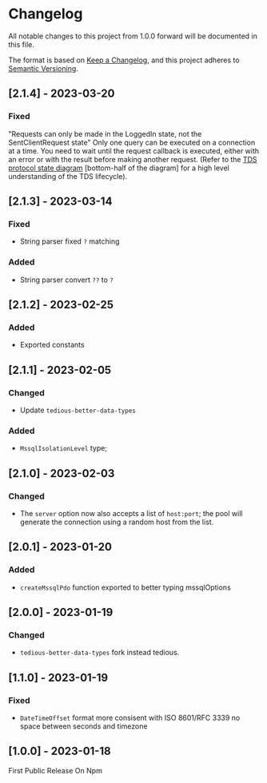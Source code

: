# Changelog

All notable changes to this project from 1.0.0 forward will be documented in this file.

The format is based on [Keep a Changelog](https://keepachangelog.com/en/1.0.0/),
and this project adheres to [Semantic Versioning](https://semver.org/spec/v2.0.0.html).

## [2.1.4] - 2023-03-20

### Fixed

"Requests can only be made in the LoggedIn state, not the SentClientRequest state"
Only one query can be executed on a connection at a time. You need to wait until the request callback is executed, either with an error or with the result before making another request.
(Refer to the [TDS protocol state diagram](https://learn.microsoft.com/en-us/openspecs/windows_protocols/ms-tds/ce1cef02-f43c-4e37-a190-aaa444b96360) [bottom-half of the diagram] for a high level understanding of the TDS lifecycle).

## [2.1.3] - 2023-03-14

### Fixed

-   String parser fixed `?` matching

### Added

-   String parser convert `??` to `?`

## [2.1.2] - 2023-02-25

### Added

-   Exported constants

## [2.1.1] - 2023-02-05

### Changed

-   Update `tedious-better-data-types`

### Added

-   `MssqlIsolationLevel` type;

## [2.1.0] - 2023-02-03

### Changed

-   The `server` option now also accepts a list of `host:port`; the pool will generate the connection using a random host from the list.

## [2.0.1] - 2023-01-20

### Added

-   `createMssqlPdo` function exported to better typing mssqlOptions

## [2.0.0] - 2023-01-19

### Changed

-   `tedious-better-data-types` fork instead tedious.

## [1.1.0] - 2023-01-19

### Fixed

-   `DateTimeOffset` format more consisent with ISO 8601/RFC 3339 no space between seconds and timezone

## [1.0.0] - 2023-01-18

First Public Release On Npm
